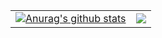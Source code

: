 
<table>
  <tr>
    <td>
      <a href="https://github.com/InsideEmpire">
        <img align="center" src="https://github-readme-stats.vercel.app/api?username=InsideEmpire&show_icons=true&include_all_commits=true&theme=buefy&hide_border=true" alt="Anurag's github stats" />
      </a>
    </td>
    <td>
      <a href="https://github.com/anuraghazra/github-readme-stats">
        <img align="center" src="https://github-readme-stats.vercel.app/api/top-langs/?username=InsideEmpire&layout=compact&theme=buefy&hide_border=true" />
      </a>
    </td>
  </tr>
</table>
